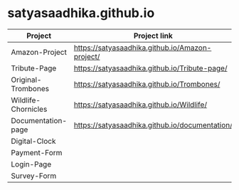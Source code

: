 # satyasaadhika.github.io


|  Project             | Project link       |
|----------------      |--------------      |
|  Amazon-Project      |  https://satyasaadhika.github.io/Amazon-project/
|  Tribute-Page        |  https://satyasaadhika.github.io/Tribute-page/
|  Original-Trombones  |  https://satyasaadhika.github.io/Trombones/
|  Wildlife-Chornicles |  https://satyasaadhika.github.io/Wildlife/
|  Documentation-page  |  https://satyasaadhika.github.io/documentation/
|  Digital-Clock       |
|  Payment-Form        |
|  Login-Page          |
|  Survey-Form         |
